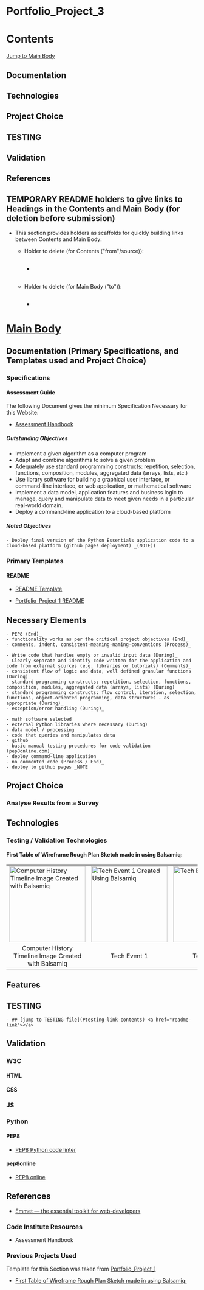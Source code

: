 # Portfolio_Project_3

# Contents
[Jump to Main Body](#link-contents) <a href="link"></a>
## Documentation
## Technologies
## Project Choice
## TESTING
## Validation
## References


## TEMPORARY README holders to give links to Headings in the Contents and Main Body (for deletion before submission)
- This section provides holders as scaffolds for quickly building links between Contents and Main Body:
    - Holder to delete (for Contents ("from"/source)):
        - ## [](#link-contents) <a href="link"></a>

    - Holder to delete (for Main Body ("to")):
        - ## [](#link) <a href="link-contents"></a>


# [Main Body](#link) <a href="link-contents"></a>



## Documentation (Primary Specifications, and Templates used and Project Choice)
### Specifications

#### Assessment Guide
The following Document gives the minimum Specification Necessary for this Website:
- [Assessment Handbook](https://learn.codeinstitute.net/courses/course-v1:CodeInstitute+PE_PAGP+2021_Q2/courseware/40cd7850a24d454795ec611831b06b77/980b1952a3a64898ab4010759bd0bd6a/)

##### Outstanding Objectives
-	Implement a given algorithm as a computer program
-	Adapt and combine algorithms to solve a given problem
-	Adequately use standard programming constructs: repetition, selection, functions, composition, modules, aggregated data (arrays, lists, etc.)
-	Use library software for building a graphical user interface, or command-line interface, or web application, or mathematical software
-	Implement a data model, application features and business logic to manage, query and manipulate data to meet given needs in a particular real-world domain.
-	Deploy a command-line application to a cloud-based platform

##### Noted Objectives
    - Deploy final version of the Python Essentials application code to a cloud-based platform (github pages deployment) _(NOTE))

### Primary Templates

#### README

- [README Template](https://github.com/Code-Institute-Solutions/readme-template)

- [Portfolio_Project_1 README](https://github.com/Coder731/Portfolio_Project_1)

## Necessary Elements
    - PEP8 (End)_
    - functionality works as per the critical project objectives (End)_
    - comments, indent, consistent-meaning-naming-conventions (Process)_

    - Write code that handles empty or invalid input data (During)_
    - Clearly separate and identify code written for the application and code from external sources (e.g. libraries or tutorials) (Comments)_
    - consistent flow of logic and data, well defined granular functions (During)_
    - standard programming constructs: repetition, selection, functions, composition, modules, aggregated data (arrays, lists) (During)
    - standard programming constructs: flow control, iteration, selection, functions, object-oriented programming, data structures - as appropriate (During)_
    - exception/error handling (During)_

    - math software selected
    - external Python libraries where necessary (During)
    - data model / processing
    - code that queries and manipulates data
    - github
    - basic manual testing procedures for code validation (pep8online.com)_
    - deploy command-line application
    - no commented code (Process / End)_
    - deploy to github pages _NOTE



## Project Choice
### Analyse Results from a Survey

## Technologies

### Testing / Validation Technologies

#### First Table of Wireframe Rough Plan Sketch made in using Balsamiq: 
<table>
    <tr>
        <td><a href="assets/images/time_line_sketch.png" target="_blank">
            <img src="assets/images/time_line_sketch.png" alt="Computer History Timeline Image Created with Balsamiq" width="200"></a></td>
        <td><a href="assets/images/pre_and_first_generation.png" target="_blank">
            <img src="assets/images/pre_and_first_generation.png" width="200" alt="Tech Event 1 Created Using Balsamiq" width="40"></a></td>
        <td><a href="assets/images/second_generation.png" target="_blank">
            <img src="assets/images/second_generation.png" alt="Tech Event 2" width="200" style="float: right;"></a></td>
        <td><a href="assets/images/third_and_fourth_generation.png" target="_blank">
            <img src="assets/images/third_and_fourth_generation.png" alt="Tech Event 3" width="200"></a></td>
        <td><a href="assets/images/user_survey_form.png" target="_blank">
            <img src="assets/images/user_survey_form.png" alt="User Survey Form" width="200"></a></td>
    </tr>
    <tr>
        <td><center>Computer History Timeline Image Created with Balsamiq</center></td>
        <td><center>Tech Event 1</center></td>
        <td><center>Tech Event 2</center></td>
        <td><center>Tech Event 3</center></td>
        <td><center>User Survey Form Image</center></td>
    </tr>
</table>


## Features

## TESTING

    - ## [jump to TESTING file](#testing-link-contents) <a href="readme-link"></a>

## Validation

### W3C 

#### HTML

#### CSS

### JS

### Python

#### PEP8

- [PEP8 Python code linter](https://pep8.org/)

#### pep8online
- [PEP8 online](pep8online.com)




## References

- [Emmet — the essential toolkit for web-developers](https://emmet.io/)

### Code Institute Resources

- Assessment Handbook

### Previous Projects Used

Template for this Section was taken from [Portfolio_Project_1](https://github.com/Coder731/Portfolio_Project_1)
- [First Table of Wireframe Rough Plan Sketch made in using Balsamiq: ](https://github.com/Coder731/Portfolio_Project_1#first-table-of-wireframe-rough-plan-sketch-made-in-using-balsamiq)
